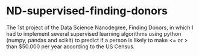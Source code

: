 # ND-supervised-finding-donors
The 1st project of the Data Science Nanodegree, Finding Donors, in which I had to implement several supervised learning algorithms using python (numpy, pandas and scikit) to predict if a person is likely to make &lt;= or > than $50.000 per year according to the US Census.
